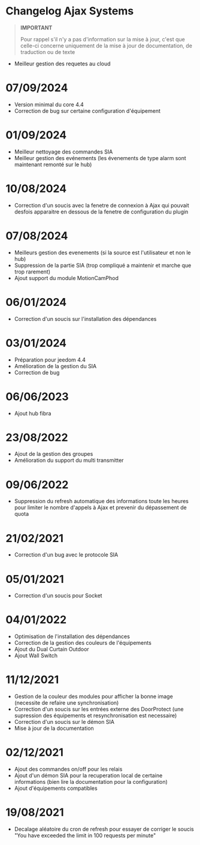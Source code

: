 # Changelog Ajax Systems

>**IMPORTANT**
>
>Pour rappel s'il n'y a pas d'information sur la mise à jour, c'est que celle-ci concerne uniquement de la mise à jour de documentation, de traduction ou de texte

- Meilleur gestion des requetes au cloud

# 07/09/2024

- Version minimal du core 4.4
- Correction de bug sur certaine configuration d'équipement

# 01/09/2024

- Meilleur nettoyage des commandes SIA
- Meilleur gestion des evénements (les évenements de type alarm sont maintenant remonté sur le hub)

# 10/08/2024

- Correction d'un soucis avec la fenetre de connexion à Ajax qui pouvait desfois apparaitre en dessous de la fenetre de configuration du plugin

# 07/08/2024

- Meilleurs gestion des evenements (si la source est l'utilisateur et non le hub)
- Suppression de la partie SIA (trop compliqué a maintenir et marche que trop rarement)
- Ajout support du module MotionCamPhod

# 06/01/2024

- Correction d'un soucis sur l'installation des dépendances

# 03/01/2024

- Préparation pour jeedom 4.4
- Amélioration de la gestion du SIA
- Correction de bug

# 06/06/2023

- Ajout hub fibra

# 23/08/2022

- Ajout de la gestion des groupes
- Amélioration du support du multi transmitter

# 09/06/2022

- Suppression du refresh automatique des informations toute les heures pour limiter le nombre d'appels à Ajax et prevenir du dépassement de quota

# 21/02/2021

- Correction d'un bug avec le protocole SIA

# 05/01/2021

- Correction d'un soucis pour Socket

# 04/01/2022

- Optimisation de l'installation des dépendances
- Correction de la gestion des couleurs de l'équipements
- Ajout du Dual Curtain Outdoor
- Ajout Wall Switch

# 11/12/2021

- Gestion de la couleur des modules pour afficher la bonne image (necessite de refaire une synchronisation)
- Correction d'un soucis sur les entrées externe des DoorProtect (une supression des équipements et resynchronisation est necessaire)
- Correction d'un soucis sur le démon SIA
- Mise à jour de la documentation

# 02/12/2021

- Ajout des commandes on/off pour les relais
- Ajout d'un démon SIA pour la recuperation local de certaine informations (bien lire la documentation pour la configuration)
- Ajout d'équipements compatibles

# 19/08/2021

- Decalage aléatoire du cron de refresh pour essayer de corriger le soucis "You have exceeded the limit in 100 requests per minute"
